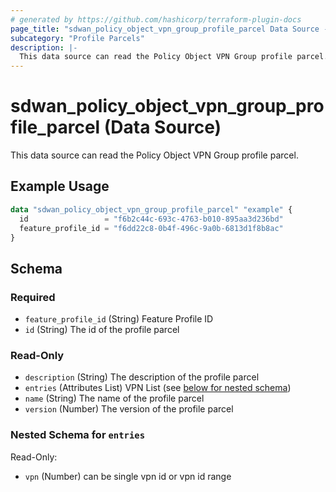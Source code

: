 ```yaml
---
# generated by https://github.com/hashicorp/terraform-plugin-docs
page_title: "sdwan_policy_object_vpn_group_profile_parcel Data Source - terraform-provider-sdwan"
subcategory: "Profile Parcels"
description: |-
  This data source can read the Policy Object VPN Group profile parcel.
---
```


# sdwan_policy_object_vpn_group_profile_parcel (Data Source)

This data source can read the Policy Object VPN Group profile parcel.

## Example Usage

```terraform
data "sdwan_policy_object_vpn_group_profile_parcel" "example" {
  id                 = "f6b2c44c-693c-4763-b010-895aa3d236bd"
  feature_profile_id = "f6dd22c8-0b4f-496c-9a0b-6813d1f8b8ac"
}
```

<!-- schema generated by tfplugindocs -->
## Schema

### Required

- `feature_profile_id` (String) Feature Profile ID
- `id` (String) The id of the profile parcel

### Read-Only

- `description` (String) The description of the profile parcel
- `entries` (Attributes List) VPN List (see [below for nested schema](#nestedatt--entries))
- `name` (String) The name of the profile parcel
- `version` (Number) The version of the profile parcel

<a id="nestedatt--entries"></a>
### Nested Schema for `entries`

Read-Only:

- `vpn` (Number) can be single vpn id or vpn id range
